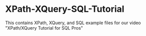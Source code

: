 # XPath-XQuery-SQL-Tutorial
This contains XPath, XQuery, and SQL example files for our video "XPath/XQuery Tutorial for SQL Pros"
